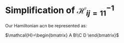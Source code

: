 # Simplification of $\mathcal{H}^{-1}_{ij=11}$

Our Hamiltonian acn be represented as:

$\mathcal{H}=\begin{bmatrix} A B\\C D \end{bmatrix}$
